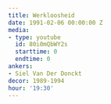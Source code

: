 ```yaml
---
title: Werkloosheid
date: 1991-02-06 00:00:00 Z
media:
- type: youtube
  id: 80i0mQbWY2s
  starttime: 0
  endtime: 0
ankers:
- Siel Van Der Donckt
decor: 1989-1994
hour: '19:30'
---
```


